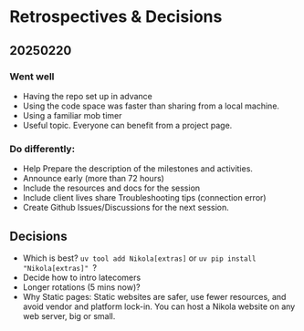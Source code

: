 # Retrospectives & Decisions

## 20250220

### Went well

- Having the repo set up in advance
- Using the code space was faster than sharing from a local machine.
- Using a familiar mob timer
- Useful topic. Everyone can benefit from a project page.

### Do differently:

- Help Prepare the description of the milestones and activities.
- Announce early (more than 72 hours)
- Include the resources and docs for the session
- Include client lives share Troubleshooting tips (connection error)
- Create Github Issues/Discussions for the next session.

## Decisions

- Which is best? `uv tool add Nikola[extras]` or `uv pip install "Nikola[extras]" `?
- Decide how to intro latecomers
- Longer rotations (5 mins now)?
- Why Static pages: 
Static websites are safer, use fewer resources, and avoid vendor and platform lock-in. You can host a Nikola website on any web server, big or small.


